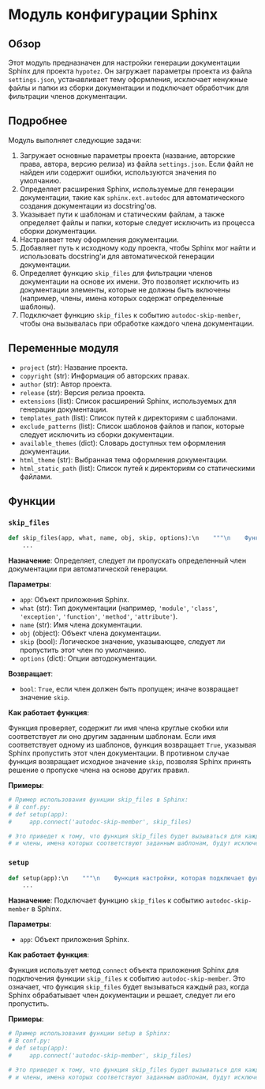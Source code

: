 # Модуль конфигурации Sphinx

## Обзор

Этот модуль предназначен для настройки генерации документации Sphinx для проекта `hypotez`. Он загружает параметры проекта из файла `settings.json`, устанавливает тему оформления, исключает ненужные файлы и папки из сборки документации и подключает обработчик для фильтрации членов документации.

## Подробнее

Модуль выполняет следующие задачи:

1.  Загружает основные параметры проекта (название, авторские права, автора, версию релиза) из файла `settings.json`. Если файл не найден или содержит ошибки, используются значения по умолчанию.
2.  Определяет расширения Sphinx, используемые для генерации документации, такие как `sphinx.ext.autodoc` для автоматического создания документации из docstring'ов.
3.  Указывает пути к шаблонам и статическим файлам, а также определяет файлы и папки, которые следует исключить из процесса сборки документации.
4.  Настраивает тему оформления документации.
5.  Добавляет путь к исходному коду проекта, чтобы Sphinx мог найти и использовать docstring'и для автоматической генерации документации.
6.  Определяет функцию `skip_files` для фильтрации членов документации на основе их имени. Это позволяет исключить из документации элементы, которые не должны быть включены (например, члены, имена которых содержат определенные шаблоны).
7.  Подключает функцию `skip_files` к событию `autodoc-skip-member`, чтобы она вызывалась при обработке каждого члена документации.

## Переменные модуля

-   `project` (str): Название проекта.
-   `copyright` (str): Информация об авторских правах.
-   `author` (str): Автор проекта.
-   `release` (str): Версия релиза проекта.
-   `extensions` (list): Список расширений Sphinx, используемых для генерации документации.
-   `templates_path` (list): Список путей к директориям с шаблонами.
-   `exclude_patterns` (list): Список шаблонов файлов и папок, которые следует исключить из сборки документации.
-   `available_themes` (dict): Словарь доступных тем оформления документации.
-   `html_theme` (str): Выбранная тема оформления документации.
-   `html_static_path` (list): Список путей к директориям со статическими файлами.

## Функции

### `skip_files`

```python
def skip_files(app, what, name, obj, skip, options):\n    """\n    Функция-обработчик события \'autodoc-skip-member\'.\n    Используется для игнорирования членов документации, соответствующих определённым шаблонам.\n\n    Args:\n        app: Объект приложения Sphinx\n        what: Тип документации (например, \'module\', \'class\', \'exception\', \'function\', \'method\', \'attribute\')\n        name: Имя члена документации\n        obj: Объект члена документации\n        skip: Логическое значение, указывающее, следует ли пропустить этот член по умолчанию\n        options: Опции автодокументации\n\n    Returns:\n        bool: True, если член должен быть пропущен; иначе возвращает значение `skip`\n    """
    ...
```

**Назначение**: Определяет, следует ли пропускать определенный член документации при автоматической генерации.

**Параметры**:

*   `app`: Объект приложения Sphinx.
*   `what` (str): Тип документации (например, `'module'`, `'class'`, `'exception'`, `'function'`, `'method'`, `'attribute'`).
*   `name` (str): Имя члена документации.
*   `obj` (object): Объект члена документации.
*   `skip` (bool): Логическое значение, указывающее, следует ли пропустить этот член по умолчанию.
*   `options` (dict): Опции автодокументации.

**Возвращает**:

*   `bool`: `True`, если член должен быть пропущен; иначе возвращает значение `skip`.

**Как работает функция**:

Функция проверяет, содержит ли имя члена круглые скобки или соответствует ли оно другим заданным шаблонам. Если имя соответствует одному из шаблонов, функция возвращает `True`, указывая Sphinx пропустить этот член документации. В противном случае функция возвращает исходное значение `skip`, позволяя Sphinx принять решение о пропуске члена на основе других правил.

**Примеры**:

```python
# Пример использования функции skip_files в Sphinx:
# В conf.py:
# def setup(app):
#     app.connect('autodoc-skip-member', skip_files)

# Это приведет к тому, что функция skip_files будет вызываться для каждого члена документации,
# и члены, имена которых соответствуют заданным шаблонам, будут исключены из документации.
```

### `setup`

```python
def setup(app):\n    """\n    Функция настройки, которая подключает функцию `skip_files` к событию `autodoc-skip-member`.\n\n    Args:\n        app: Объект приложения Sphinx\n    """
    ...
```

**Назначение**: Подключает функцию `skip_files` к событию `autodoc-skip-member` в Sphinx.

**Параметры**:

*   `app`: Объект приложения Sphinx.

**Как работает функция**:

Функция использует метод `connect` объекта приложения Sphinx для подключения функции `skip_files` к событию `autodoc-skip-member`. Это означает, что функция `skip_files` будет вызываться каждый раз, когда Sphinx обрабатывает член документации и решает, следует ли его пропустить.

**Примеры**:

```python
# Пример использования функции setup в Sphinx:
# В conf.py:
# def setup(app):
#     app.connect('autodoc-skip-member', skip_files)

# Это приведет к тому, что функция skip_files будет вызываться для каждого члена документации,
# и члены, имена которых соответствуют заданным шаблонам, будут исключены из документации.